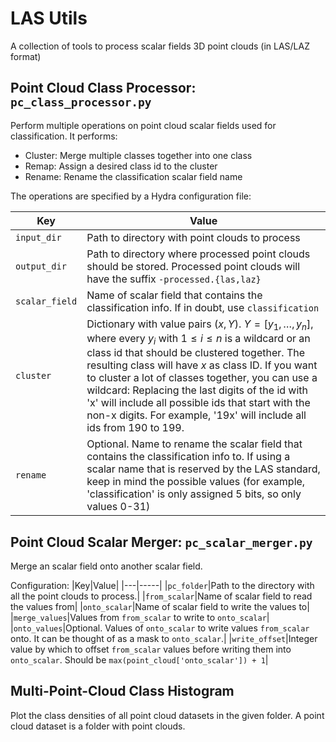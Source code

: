 # LAS Utils

A collection of tools to process scalar fields 3D point clouds (in LAS/LAZ format)

## Point Cloud Class Processor: `pc_class_processor.py`

Perform multiple operations on point cloud scalar fields used for classification. It performs:
- Cluster: Merge multiple classes together into one class
- Remap: Assign a desired class id to the cluster 
- Rename: Rename the classification scalar field name

The operations are specified by a Hydra configuration file:

| Key | Value |
|-----|-------|
|`input_dir`|Path to directory with point clouds to process|
|`output_dir`|Path to directory where processed point clouds should be stored. Processed point clouds will have the suffix `-processed.{las,laz}`
|`scalar_field`|Name of scalar field that contains the classification info. If in doubt, use `classification`|
|`cluster`|Dictionary with value pairs $(x, Y)$. $Y=[y_1, \dots, y_n]$, where every $y_i$ with $1\leq i \leq n$ is a wildcard or an class id that should be clustered together. The resulting class will have $x$ as class ID. If you want to cluster a lot of classes together, you can use a wildcard: Replacing the last digits of the id with 'x' will include all possible ids that start with the non-x digits. For example, '19x' will include all ids from 190 to 199.|
|`rename`|Optional. Name to rename the scalar field that contains the classification info to. If using a scalar name that is reserved by the LAS standard, keep in mind the possible values (for example, 'classification' is only assigned 5 bits, so only values 0-31)|

## Point Cloud Scalar Merger: `pc_scalar_merger.py`

Merge an scalar field onto another scalar field.

Configuration:
|Key|Value|
|---|-----|
|`pc_folder`|Path to the directory with all the point clouds to process.|
|`from_scalar`|Name of scalar field to read the values from|
|`onto_scalar`|Name of scalar field to write the values to|
|`merge_values`|Values from `from_scalar` to write to `onto_scalar`|
|`onto_values`|Optional. Values of `onto_scalar` to write values `from_scalar` onto. It can be thought of as a mask to `onto_scalar`.|
|`write_offset`|Integer value by which to offset `from_scalar` values before writing them into `onto_scalar`. Should be `max(point_cloud['onto_scalar']) + 1`|

## Multi-Point-Cloud Class Histogram

Plot the class densities of all point cloud datasets in the given folder. A point cloud dataset is a folder with point clouds.